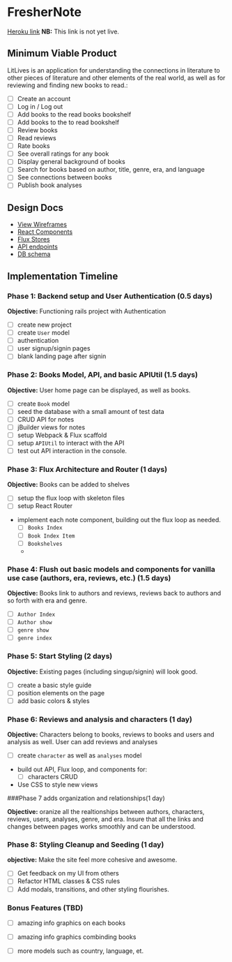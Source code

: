 # FresherNote

[Heroku link][heroku] **NB:** This link is not yet live. 

[heroku]: http://www.herokuapp.com

## Minimum Viable Product

LitLives is an application for understanding the connections in literature to other pieces of literature and other elements of the real world, as well as for reviewing and finding new books to read.:

<!-- This is a Markdown checklist. Use it to keep track of your
progress. Put an x between the brackets for a checkmark: [x] -->

- [ ] Create an account
- [ ] Log in / Log out
- [ ] Add books to the read books bookshelf
- [ ] Add books to the to read bookshelf
- [ ] Review books
- [ ] Read reviews
- [ ] Rate books
- [ ] See overall ratings for any book
- [ ] Display general background of books
- [ ] Search for books based on author, title, genre, era, and language
- [ ] See connections between books
- [ ] Publish book analyses

## Design Docs
* [View Wireframes][views]
* [React Components][components]
* [Flux Stores][stores]
* [API endpoints][api-endpoints]
* [DB schema][schema]

[views]: ./docs/views.md
[components]: ./docs/components.md
[stores]: ./docs/stores.md
[api-endpoints]: ./docs/api-endpoints.md
[schema]: ./docs/schema.md

## Implementation Timeline

### Phase 1: Backend setup and User Authentication (0.5 days)

**Objective:** Functioning rails project with Authentication

- [ ] create new project
- [ ] create `User` model
- [ ] authentication
- [ ] user signup/signin pages
- [ ] blank landing page after signin

### Phase 2: Books Model, API, and basic APIUtil (1.5 days)

**Objective:** User home page can be displayed, as well as books.

- [ ] create `Book` model
- [ ] seed the database with a small amount of test data
- [ ] CRUD API for notes
- [ ] jBuilder views for notes
- [ ] setup Webpack & Flux scaffold
- [ ] setup `APIUtil` to interact with the API
- [ ] test out API interaction in the console.

### Phase 3: Flux Architecture and Router (1 days)

**Objective:** Books can be added to shelves

- [ ] setup the flux loop with skeleton files
- [ ] setup React Router
- implement each note component, building out the flux loop as needed.
  - [ ] `Books Index`
  - [ ] `Book Index Item`
  - [ ] `Bookshelves`
  - 
### Phase 4: Flush out basic models and components for vanilla use case (authors, era, reviews, etc.) (1.5 days)
  
**Objective:** Books link to authors and reviews, reviews back to authors and so forth with era and genre. 
  - [ ] `Author Index`
  - [ ] `Author show`
  - [ ] `genre show`
  - [ ] `genre index`
  
### Phase 5: Start Styling (2 days)

**Objective:** Existing pages (including singup/signin) will look good.

- [ ] create a basic style guide
- [ ] position elements on the page
- [ ] add basic colors & styles

### Phase 6: Reviews and analysis and characters (1 day)

**Objective:** Characters belong to books, reviews to books and users and analysis as well. User can add reviews and analyses 

- [ ] create `character` as well as `analyses` model
- build out API, Flux loop, and components for:
  - [ ] characters CRUD
- Use CSS to style new views

###Phase 7 adds organization and relationships(1 day)

**Objective:** oranize all the realtionships between authors, characters, reviews, users, analyses, genre, and era. Insure that all the links and changes between pages works smoothly and can be understood. 


### Phase 8: Styling Cleanup and Seeding (1 day)

**objective:** Make the site feel more cohesive and awesome.

- [ ] Get feedback on my UI from others
- [ ] Refactor HTML classes & CSS rules
- [ ] Add modals, transitions, and other styling flourishes.

### Bonus Features (TBD)
- [ ] amazing info graphics on each books
- [ ] amazing info graphics combinding books 
- [ ] more models such as country, language, et. 


[phase-one]: ./docs/phases/phase1.md
[phase-two]: ./docs/phases/phase2.md
[phase-three]: ./docs/phases/phase3.md
[phase-four]: ./docs/phases/phase4.md
[phase-five]: ./docs/phases/phase5.md
